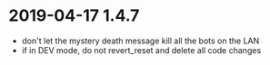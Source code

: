 # 2019-04-17 1.4.7
  - don't let the mystery death message kill all the bots on the LAN
  - if in DEV mode, do not revert_reset and delete all code changes


